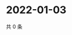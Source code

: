 # 2022-01-03

共 0 条

<!-- BEGIN WEIBO -->
<!-- 最后更新时间 Mon Jan 03 2022 21:22:47 GMT+0800 (China Standard Time) -->

<!-- END WEIBO -->

